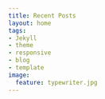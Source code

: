 ```yaml
---
title: Recent Posts
layout: home
tags:
- Jekyll
- theme
- responsive
- blog
- template
image:
  feature: typewriter.jpg
---
```


